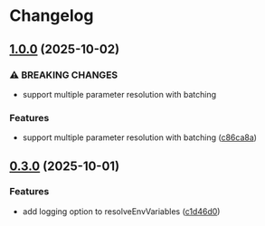 # Changelog

## [1.0.0](https://github.com/Maged-Zaki/remote-env-resolver/compare/v0.3.0...v1.0.0) (2025-10-02)


### ⚠ BREAKING CHANGES

* support multiple parameter resolution with batching

### Features

* support multiple parameter resolution with batching ([c86ca8a](https://github.com/Maged-Zaki/remote-env-resolver/commit/c86ca8a56e73fb306b21b01e3e30c7d3d4f43587))

## [0.3.0](https://github.com/Maged-Zaki/remote-env-resolver/compare/v0.2.5...v0.3.0) (2025-10-01)


### Features

* add logging option to resolveEnvVariables ([c1d46d0](https://github.com/Maged-Zaki/remote-env-resolver/commit/c1d46d0357ad45f45848473bb4691e9fe8db582c))
